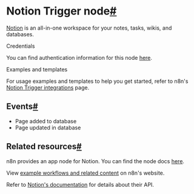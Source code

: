 [](https://github.com/n8n-io/n8n-docs/edit/main/docs/integrations/builtin/trigger-nodes/n8n-nodes-base.notiontrigger.md "Edit this page")

# Notion Trigger node[#](#notion-trigger-node "Permanent link")

[Notion](https://notion.so) is an all-in-one workspace for your notes, tasks, wikis, and databases.

Credentials

You can find authentication information for this node [here](../../credentials/notion/).

Examples and templates

For usage examples and templates to help you get started, refer to n8n's [Notion Trigger integrations](https://n8n.io/integrations/notion-trigger-beta/) page.

## Events[#](#events "Permanent link")

*   Page added to database
*   Page updated in database

## Related resources[#](#related-resources "Permanent link")

n8n provides an app node for Notion. You can find the node docs [here](../../app-nodes/n8n-nodes-base.notion/).

View [example workflows and related content](https://n8n.io/integrations/notion-trigger/) on n8n's website.

Refer to [Notion's documentation](https://developers.notion.com/) for details about their API.